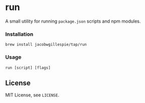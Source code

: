 # run

A small utility for running `package.json` scripts and npm modules.

### Installation

```
brew install jacobwgillespie/tap/run
```

### Usage

```
run [script] [flags]
```

## License

MIT License, see `LICENSE`.
